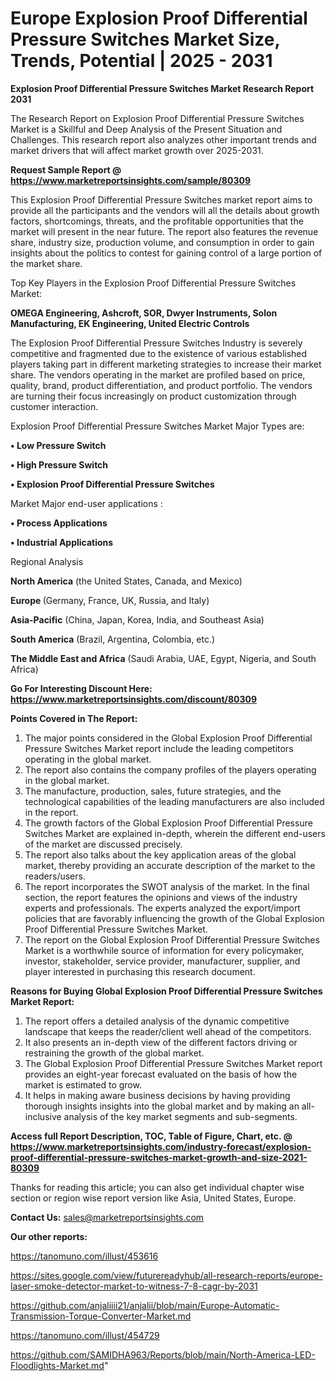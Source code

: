# Europe Explosion Proof Differential Pressure Switches Market Size, Trends, Potential | 2025 - 2031

<strong>Explosion Proof Differential Pressure Switches Market Research Report 2031</strong>

The Research Report on Explosion Proof Differential Pressure Switches Market is a Skillful and Deep Analysis of the Present Situation and Challenges. This research report also analyzes other important trends and market drivers that will affect market growth over 2025-2031.

<strong>Request Sample Report @ <a href=https://www.marketreportsinsights.com/sample/80309>https://www.marketreportsinsights.com/sample/80309</a></strong>

This Explosion Proof Differential Pressure Switches market report aims to provide all the participants and the vendors will all the details about growth factors, shortcomings, threats, and the profitable opportunities that the market will present in the near future. The report also features the revenue share, industry size, production volume, and consumption in order to gain insights about the politics to contest for gaining control of a large portion of the market share.

Top Key Players in the Explosion Proof Differential Pressure Switches Market:

<strong>OMEGA Engineering, Ashcroft, SOR, Dwyer Instruments, Solon Manufacturing, EK Engineering, United Electric Controls</strong>

The Explosion Proof Differential Pressure Switches Industry is severely competitive and fragmented due to the existence of various established players taking part in different marketing strategies to increase their market share. The vendors operating in the market are profiled based on price, quality, brand, product differentiation, and product portfolio. The vendors are turning their focus increasingly on product customization through customer interaction.

Explosion Proof Differential Pressure Switches Market Major Types are:

<strong>• Low Pressure Switch

• High Pressure Switch

• Explosion Proof Differential Pressure Switches</strong>

Market Major end-user applications :

<strong>• Process Applications

• Industrial Applications</strong>

Regional Analysis

</u><strong><b>North America</b></strong> (the United States, Canada, and Mexico)

<strong><b>Europe </b></strong>(Germany, France, UK, Russia, and Italy)

<strong><b>Asia-Pacific</b></strong> (China, Japan, Korea, India, and Southeast Asia)

<strong><b>South America</b></strong> (Brazil, Argentina, Colombia, etc.)

<strong><b>The Middle East and Africa</b></strong> (Saudi Arabia, UAE, Egypt, Nigeria, and South Africa)

<strong>Go For Interesting Discount Here: <a href=https://www.marketreportsinsights.com/discount/80309>https://www.marketreportsinsights.com/discount/80309</a></strong>

<strong>Points Covered in The Report:</strong>
<ol>
  <li>The major points considered in the Global Explosion Proof Differential Pressure Switches Market report include the leading competitors operating in the global market.</li>
  <li>The report also contains the company profiles of the players operating in the global market.</li>
  <li>The manufacture, production, sales, future strategies, and the technological capabilities of the leading manufacturers are also included in the report.</li>
  <li>The growth factors of the Global Explosion Proof Differential Pressure Switches Market are explained in-depth, wherein the different end-users of the market are discussed precisely.</li>
  <li>The report also talks about the key application areas of the global market, thereby providing an accurate description of the market to the readers/users.</li>
  <li>The report incorporates the SWOT analysis of the market. In the final section, the report features the opinions and views of the industry experts and professionals. The experts analyzed the export/import policies that are favorably influencing the growth of the Global Explosion Proof Differential Pressure Switches Market.</li>
  <li>The report on the Global Explosion Proof Differential Pressure Switches Market is a worthwhile source of information for every policymaker, investor, stakeholder, service provider, manufacturer, supplier, and player interested in purchasing this research document.</li>
</ol>
<strong>Reasons for Buying Global Explosion Proof Differential Pressure Switches Market Report:</strong>

<ol>
  <li>The report offers a detailed analysis of the dynamic competitive landscape that keeps the reader/client well ahead of the competitors.</li>
  <li>It also presents an in-depth view of the different factors driving or restraining the growth of the global market.</li>
  <li>The Global Explosion Proof Differential Pressure Switches Market report provides an eight-year forecast evaluated on the basis of how the market is estimated to grow.</li>
  <li>It helps in making aware business decisions by having providing thorough insights insights into the global market and by making an all-inclusive analysis of the key market segments and sub-segments.</li>
</ol>
<strong>Access full Report Description, TOC, Table of Figure, Chart, etc. @ <a href=https://www.marketreportsinsights.com/industry-forecast/explosion-proof-differential-pressure-switches-market-growth-and-size-2021-80309>https://www.marketreportsinsights.com/industry-forecast/explosion-proof-differential-pressure-switches-market-growth-and-size-2021-80309</a></strong>


Thanks for reading this article; you can also get individual chapter wise section or region wise report version like Asia, United States, Europe.

<strong>Contact Us:</strong>
sales@marketreportsinsights.com

<strong>Our other reports:</strong>

<a href=https://tanomuno.com/illust/453616>https://tanomuno.com/illust/453616</a>

<a href=https://sites.google.com/view/futurereadyhub/all-research-reports/europe-laser-smoke-detector-market-to-witness-7-8-cagr-by-2031>https://sites.google.com/view/futurereadyhub/all-research-reports/europe-laser-smoke-detector-market-to-witness-7-8-cagr-by-2031</a>

<a href=https://github.com/anjaliiii21/anjalii/blob/main/Europe-Automatic-Transmission-Torque-Converter-Market.md>https://github.com/anjaliiii21/anjalii/blob/main/Europe-Automatic-Transmission-Torque-Converter-Market.md</a>

<a href=https://tanomuno.com/illust/454729>https://tanomuno.com/illust/454729</a>

<a href=https://github.com/SAMIDHA963/Reports/blob/main/North-America-LED-Floodlights-Market.md>https://github.com/SAMIDHA963/Reports/blob/main/North-America-LED-Floodlights-Market.md</a>"
